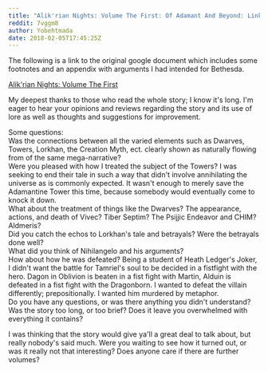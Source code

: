 ```yaml
---
title: "Alik'rian Nights: Volume The First: Of Adamant And Beyond: Link to full story and debreifing"
reddit: 7vggm8
author: Yobehtmada
date: 2018-02-05T17:45:25Z
---
```


The following is a link to the original google document which includes some footnotes and an appendix with arguments I had intended for Bethesda.

[Alik'rian Nights:
 Volume The First](https://docs.google.com/document/d/1GTjEOQmyZ1CbKqsu2clOtPfTeoolpRD-fiENFVV5Ji0/edit?usp=sharing)

My deepest thanks to those who read the whole story; I know it's long. I'm eager to hear your opinions and reviews regarding the story and its use of lore as well as thoughts and suggestions for improvement.

Some questions:    
Was the connections between all the varied elements such as Dwarves, Towers, Lorkhan, the Creation Myth, ect. clearly shown as naturally flowing from of the same mega-narrative?     
Were you pleased with how I treated the subject of the Towers? I was seeking to end their tale in such a way that didn't involve annihilating the universe as is commonly expected. It wasn't enough to merely save the Adamantine Tower this time, because somebody would eventually come to knock it down.     
What about the treatment of things like the Dwarves? The appearance, actions, and death of Vivec? Tiber Septim? The Psijjic Endeavor and CHIM? Aldmeris?     
Did you catch the echos to Lorkhan's tale and betrayals? Were the betrayals done well?    
What did you think of Nihilangelo and his arguments?    
How about how he was defeated? Being a student of Heath Ledger's Joker, I didn't want the battle for Tamriel's soul to be decided in a fistfight with the hero. Dagon in Oblivion is beaten in a fist fight with Martin, Alduin is defeated in a fist fight with the Dragonborn. I wanted to defeat the villain differently; prepositionally. I wanted him murdered by metaphor.    
Do you have any questions, or was there anything you didn't understand?    
Was the story too long, or too brief? Does it leave you overwhelmed with everything it contains?

I was thinking that the story would give ya'll a great deal to talk about, but really nobody's said much. Were you waiting to see how it turned out, or was it really not that interesting? Does anyone care if there are further volumes?
